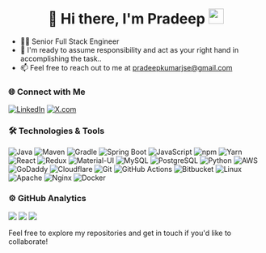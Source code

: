 <h1 align="center">👋 Hi there, I'm Pradeep <img src="assets/hi.gif" width="30px"></h1>

<ul>
  <li>👨‍💻 Senior Full Stack Engineer</li>
  <li>💬 I'm ready to assume responsibility and act as your right hand in accomplishing the task..</li>
  <li>📫 Feel free to reach out to me at <a href="mailto:pradeepkumarjse@gmail.com">pradeepkumarjse@gmail.com</a></li>
</ul>

### 🌐 Connect with Me

[![LinkedIn](https://img.shields.io/badge/-LinkedIn-333333?style=flat&logo=linkedin&logoColor=0A66C2)](https://www.linkedin.com/in/pradeepkumarjse/)
[![X.com](https://img.shields.io/badge/X.com-black?style=flat&logo=xing)](https://x.com/pradeepkumarjse)

### 🛠️ Technologies & Tools

![Java](https://img.shields.io/badge/-Java-333333?style=flat&logo=openjdk&logoColor=red)
![Maven](https://img.shields.io/badge/-Maven-333333?style=flat&logo=apache-maven&logoColor=red)
![Gradle](https://img.shields.io/badge/-Gradle-02303A?style=flat&logo=gradle&logoColor=white)
![Spring Boot](https://img.shields.io/badge/-Spring%20Boot-333333?style=flat&logo=spring-boot) 
![JavaScript](https://img.shields.io/badge/-JavaScript-333333?style=flat&logo=javascript)
![npm](https://img.shields.io/badge/-NPM-333333?style=flat&logo=npm&logoColor=red)
![Yarn](https://img.shields.io/badge/-YARN-333333?style=flat&logo=yarn&logoColor=blue)
![React](https://img.shields.io/badge/-React-333333?style=flat&logo=react) 
![Redux](https://img.shields.io/badge/-redux-333333?style=flat&logo=redux&logoColor=blue)
![Material-UI](https://img.shields.io/badge/-Material--UI-333333?style=flat&logo=mui&logoColor=blue)
![MySQL](https://img.shields.io/badge/-MySQL-333333?style=flat&logo=mysql&logoColor=4479A1)
![PostgreSQL](https://img.shields.io/badge/-PostgreSQL-333333?style=flat&logo=postgresql&logoColor=336791)
![Python](https://img.shields.io/badge/-Python-333333?style=flat&logo=python) 
![AWS](https://img.shields.io/badge/-AWS-333333?style=flat&logo=amazon-web-services&logoColor=FF9900)
![GoDaddy](https://img.shields.io/badge/-GoDaddy-333333?style=flat&logo=godaddy&logoColor=7DBD00)
![Cloudflare](https://img.shields.io/badge/-Cloudflare-333333?style=flat&logo=cloudflare&logoColor=F38020)
![Git](https://img.shields.io/badge/-Git-333333?style=flat&logo=git) 
![GitHub Actions](https://img.shields.io/badge/-GitHub%20Actions-333333?style=flat&logo=github-actions&logoColor=2088FF)
![Bitbucket](https://img.shields.io/badge/-Bitbucket-333333?style=flat&logo=bitbucket&logoColor=0052CC)
![Linux](https://img.shields.io/badge/-Linux-333333?style=flat&logo=linux&logoColor=FCC624)
![Apache](https://img.shields.io/badge/-Apache-333333?style=flat&logo=apache&logoColor=D22128)
![Nginx](https://img.shields.io/badge/-Nginx-333333?style=flat&logo=nginx&logoColor=009639)
![Docker](https://img.shields.io/badge/-Docker-333333?style=flat&logo=docker) 

<h3>⚙️ GitHub Analytics</h3>
<p>
  <img src="https://github-readme-stats.vercel.app/api?username=pradeepkumarjse&show_icons=true&theme=gotham&hide_border=1&count_private=true" />
  <img src="https://github-readme-streak-stats.herokuapp.com/?user=pradeepkumarjse&theme=gotham&hide_border=true&date_format=M%20j%5B%2C%20Y%5D&fire=DD2727" />
  <img src="https://github-profile-trophy.vercel.app/?username=pradeepkumarjse&theme=darkhub&no-bg=true&no-frame=true&row=1&column=6" />
</p>

Feel free to explore my repositories and get in touch if you'd like to collaborate!
